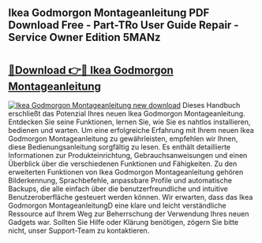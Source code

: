 ## Ikea Godmorgon Montageanleitung PDF Download Free - Part-TRo User Guide Repair - Service Owner Edition 5MANz

# <h2><a href="http://df7e5h.blite.top/?on=Ikea+Godmorgon+Montageanleitung">🔗Download 👉🔴 Ikea Godmorgon Montageanleitung</a></h2>

[![Ikea Godmorgon Montageanleitung new download](https://i.imgur.com/lujVjoI.png)](http://df7e5h.blite.top/?on=Ikea+Godmorgon+Montageanleitung)
Dieses Handbuch erschließt das Potenzial Ihres neuen Ikea Godmorgon Montageanleitung. Entdecken Sie seine Funktionen, lernen Sie, wie Sie es nahtlos installieren, bedienen und warten. Um eine erfolgreiche Erfahrung mit Ihrem neuen Ikea Godmorgon Montageanleitung zu gewährleisten, empfehlen wir Ihnen, diese Bedienungsanleitung sorgfältig zu lesen. Es enthält detaillierte Informationen zur Produkteinrichtung, Gebrauchsanweisungen und einen Überblick über die verschiedenen Funktionen und Fähigkeiten. Zu den erweiterten Funktionen von Ikea Godmorgon Montageanleitung gehören Bilderkennung, Sprachbefehle, anpassbare Profile und automatische Backups, die alle einfach über die benutzerfreundliche und intuitive Benutzeroberfläche gesteuert werden können. Wir erwarten, dass das Ikea Godmorgon MontageanleitungD eine klare und leicht verständliche Ressource auf Ihrem Weg zur Beherrschung der Verwendung Ihres neuen Gadgets war. Sollten Sie Hilfe oder Klärung benötigen, zögern Sie bitte nicht, unser Support-Team zu kontaktieren.
